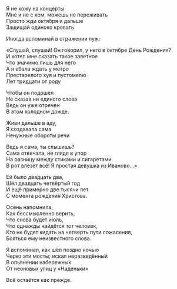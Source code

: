 Я не хожу на концерты  
Мне и не с кем, можешь не переживать  
Просто жди октября и дальше  
Защищай одиноко кровать  
  
Иногда вспоминай в отражении луж:  
  
«Слушай, слушай! Он говорил, у него в октябре День Рождения?  
И хотел мне сказать такое заветное  
Что значимо лишь для него  
А я ебала ждать у метро  
Престарелого хуя и пустомелю  
Лет тридцати от роду  
  
Чтобы он подошел  
Не сказав ни единого слова  
Ведь он уже отречен  
В этом холодном дожде.  
  
Живи дальше в аду,  
Я создавала сама  
Ненужные обороты речи  
  
Ведь я сама, ты слышишь?  
Сама отвечала, не глядя в упор  
На разницу между стиками и сигаретами  
В рот влезет всё! Я простая девушка из Иваново...»  
  
Ей было двадцать два,  
Шёл двадцать четвёртый год  
И ещё примерно две тысячи лет  
С момента рождения Христова.  
  
Осень напомнила,  
Как бессмысленно верить,  
Что снова будет июль,  
Что однажды найдётся тот человек,  
Кто не будет кидать на четверть пути сожаления,  
Бояться ему неизвестного слова.  
  
Я вспоминал, как шёл поздно ночью  
Через эти мосты; искал неразведённый  
В опьянении набережных  
От неоновых улиц у «Наденьки»  
  
Всё остаётся как прежде.